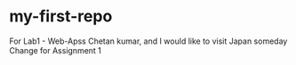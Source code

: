 # my-first-repo
For Lab1 - Web-Apss
Chetan kumar, and I would like to visit Japan someday
Change for Assignment 1